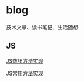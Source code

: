 # blog
技术文章、读书笔记、生活随想


## JS

[JS数组方法实现](https://github.com/liuxiangdada/blog/issues/1)

[JS常用方法实现](https://github.com/liuxiangdada/blog/issues/2)

